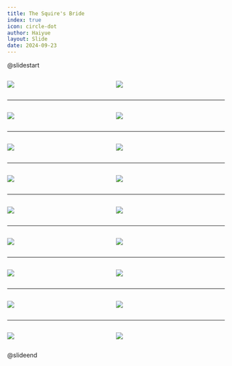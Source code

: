 ```yaml
---
title: The Squire's Bride
index: true
icon: circle-dot
author: Haiyue
layout: Slide
date: 2024-09-23
---
```

 
@slidestart

<div style="display:flex">
<div style="flex:1">

![](/reading/english/Level-K/The%20Squire's%20Bride/001.webp)
</div>
<div style="flex:1">

![](/reading/english/Level-K/The%20Squire's%20Bride/002.webp)
</div>
</div>

---

<div style="display:flex">
<div style="flex:1">

![](/reading/english/Level-K/The%20Squire's%20Bride/003.webp)
</div>
<div style="flex:1">

![](/reading/english/Level-K/The%20Squire's%20Bride/004.webp)
</div>
</div>

---

<div style="display:flex">
<div style="flex:1">

![](/reading/english/Level-K/The%20Squire's%20Bride/005.webp)
</div>
<div style="flex:1">

![](/reading/english/Level-K/The%20Squire's%20Bride/006.webp)
</div>
</div>

---

<div style="display:flex">
<div style="flex:1">

![](/reading/english/Level-K/The%20Squire's%20Bride/007.webp)
</div>
<div style="flex:1">

![](/reading/english/Level-K/The%20Squire's%20Bride/008.webp)
</div>
</div>

---

<div style="display:flex">
<div style="flex:1">

![](/reading/english/Level-K/The%20Squire's%20Bride/009.webp)
</div>
<div style="flex:1">

![](/reading/english/Level-K/The%20Squire's%20Bride/010.webp)
</div>
</div>

---

<div style="display:flex">
<div style="flex:1">

![](/reading/english/Level-K/The%20Squire's%20Bride/011.webp)
</div>
<div style="flex:1">

![](/reading/english/Level-K/The%20Squire's%20Bride/012.webp)
</div>
</div>

---

<div style="display:flex">
<div style="flex:1">

![](/reading/english/Level-K/The%20Squire's%20Bride/013.webp)
</div>
<div style="flex:1">

![](/reading/english/Level-K/The%20Squire's%20Bride/014.webp)
</div>
</div>

---

<div style="display:flex">
<div style="flex:1">

![](/reading/english/Level-K/The%20Squire's%20Bride/015.webp)
</div>
<div style="flex:1">

![](/reading/english/Level-K/The%20Squire's%20Bride/016.webp)
</div>
</div>

---

<div style="display:flex">
<div style="flex:1">

![](/reading/english/Level-K/The%20Squire's%20Bride/017.webp)
</div>
<div style="flex:1">

![](/reading/english/Level-K/The%20Squire's%20Bride/018.webp)
</div>
</div>

@slideend